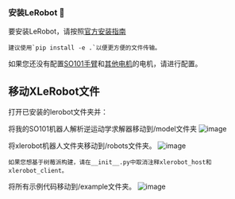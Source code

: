 ### 安装LeRobot 🤗

要安装LeRobot，请按照[官方安装指南](https://huggingface.co/docs/lerobot/installation)

```{note}
建议使用`pip install -e .`以便更方便的文件传输。
```

如果您还没有配置[SO101手臂](https://huggingface.co/docs/lerobot/so101#configure-the-motors)和[其他电机](https://xlerobot.readthedocs.io/en/latest/hardware/getting_started/assemble.html#configure-motors)的电机，请进行配置。


## 移动XLeRobot文件 

打开已安装的lerobot文件夹并：

将我的SO101机器人解析逆运动学求解器移动到/model文件夹
![image](https://github.com/user-attachments/assets/87248f48-b118-470d-8e57-2b7111f054ed)

将xlerobot机器人文件夹移动到/robots文件夹。
![image](https://github.com/user-attachments/assets/335d571a-a14d-4466-b439-8384517f607b)

```{note}
如果您想基于树莓派构建，请在__init__.py中取消注释xlerobot_host和xlerobot_client。
```
将所有示例代码移动到/example文件夹。
![image](https://github.com/user-attachments/assets/f6e89ff4-7361-408a-83c6-d320bb23da98)
